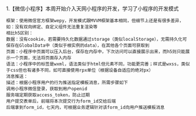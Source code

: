 1.【微信小程序】本周开始介入天网小程序的开发，学习了小程序的开发模式

    框架：使用微信官方框架wepy，开发模式跟MVVM框架基本相同，但细节上还是有很多差异，如：没有双向绑定、自定义组件无法重复渲染等
    相比h5区别：
    数据：没有cookie，若需要持久化数据通过storage（类似localStorage），无需持久化可保存在GlobalData中（类似于根实例的data），在其他各个页面可获取到
    页面：小程序中页面可以压入后台，保存在内存中，下次访问可以直接展示出来，而h5则只能展示一个页面，无法将页面存入内存
    语法：小程序中的标签是wxml，语法类似于html但元素不同，功能更完善；样式是wxss，类似于css但也有诸多不同，如可直接使用rpx单位（根据设备自适应的绝对px）
    消息推送：
    描述：根据小程序用户的行为推送指定模板消息，所需步骤如下
    调用小程序微信登录，获取到用户openid
    服务端定期获取access_token，防止过期
    用户提交表单后，前端将本次提交行为form_id交给后端
    后端拿到form_id，七天内，可根据业务逻辑针对该form_id向用户推送模板消息
